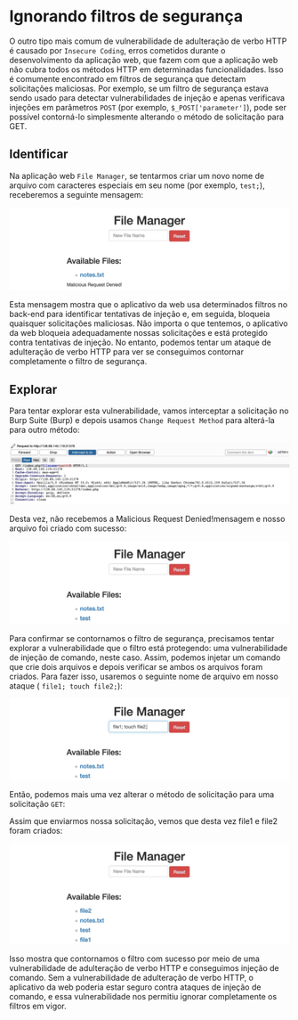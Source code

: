 # Ignorando filtros de segurança

O outro tipo mais comum de vulnerabilidade de adulteração de verbo HTTP é causado por `Insecure Coding`, erros cometidos durante o desenvolvimento da aplicação web, que fazem com que a aplicação web não cubra todos os métodos HTTP em determinadas funcionalidades. Isso é comumente encontrado em filtros de segurança que detectam solicitações maliciosas. Por exemplo, se um filtro de segurança estava sendo usado para detectar vulnerabilidades de injeção e apenas verificava injeções em parâmetros `POST` (por exemplo, `$_POST['parameter']`), pode ser possível contorná-lo simplesmente alterando o método de solicitação para GET.

## Identificar

Na aplicação web `File Manager`, se tentarmos criar um novo nome de arquivo com caracteres especiais em seu nome (por exemplo, `test;`), receberemos a seguinte mensagem:

![alt text](web_attacks_verb_malicious_request.jpg)

Esta mensagem mostra que o aplicativo da web usa determinados filtros no back-end para identificar tentativas de injeção e, em seguida, bloqueia quaisquer solicitações maliciosas. Não importa o que tentemos, o aplicativo da web bloqueia adequadamente nossas solicitações e está protegido contra tentativas de injeção. No entanto, podemos tentar um ataque de adulteração de verbo HTTP para ver se conseguimos contornar completamente o filtro de segurança.

## Explorar

Para tentar explorar esta vulnerabilidade, vamos interceptar a solicitação no Burp Suite (Burp) e depois usamos `Change Request Method` para alterá-la para outro método:

![alt text](web_attacks_verb_tampering_GET_request.jpg)

Desta vez, não recebemos a Malicious Request Denied!mensagem e nosso arquivo foi criado com sucesso:

![alt text](web_attacks_verb_tampering_injected_request.jpg)

Para confirmar se contornamos o filtro de segurança, precisamos tentar explorar a vulnerabilidade que o filtro está protegendo: uma vulnerabilidade de injeção de comando, neste caso. Assim, podemos injetar um comando que crie dois arquivos e depois verificar se ambos os arquivos foram criados. Para fazer isso, usaremos o seguinte nome de arquivo em nosso ataque ( `file1; touch file2;`):

![alt text](web_attacks_verb_tampering_filter_bypass.jpg)

Então, podemos mais uma vez alterar o método de solicitação para uma  solicitação `GET`:

Assim que enviarmos nossa solicitação, vemos que desta vez file1 e file2 foram criados:

![alt text](web_attacks_verb_tampering_after_filter_bypass.jpg)

Isso mostra que contornamos o filtro com sucesso por meio de uma vulnerabilidade de adulteração de verbo HTTP e conseguimos injeção de comando. Sem a vulnerabilidade de adulteração de verbo HTTP, o aplicativo da web poderia estar seguro contra ataques de injeção de comando, e essa vulnerabilidade nos permitiu ignorar completamente os filtros em vigor.
